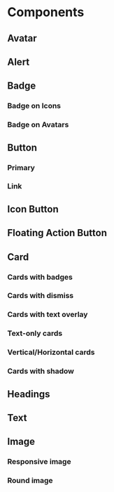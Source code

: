 # Components

## Avatar

## Alert

## Badge

### Badge on Icons

### Badge on Avatars

## Button

### Primary

### Link

## Icon Button

## Floating Action Button

## Card

### Cards with badges

### Cards with dismiss

### Cards with text overlay

### Text-only cards

### Vertical/Horizontal cards

### Cards with shadow

## Headings

## Text

## Image

### Responsive image

### Round image
